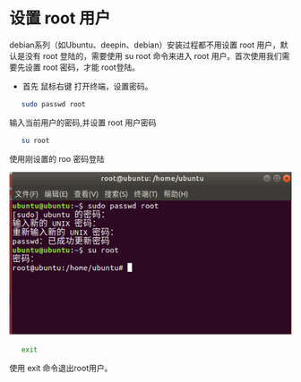 # 设置 root 用户

debian系列（如Ubuntu、deepin、debian）安装过程都不用设置 root 用户，默认是没有 root 登陆的，需要使用 su root 命令来进入 root 用户。首次使用我们需要先设置 root 密码，才能 root登陆。

- 首先 鼠标右键 打开终端，设置密码。
 ```bash
    sudo passwd root
```
输入当前用户的密码,并设置 root 用户密码
 ```bash
    su root
```
使用刚设置的 roo 密码登陆

![img](../public/ubuntu/r-1.png)
 ```bash
    exit
```
使用 exit 命令退出root用户。

